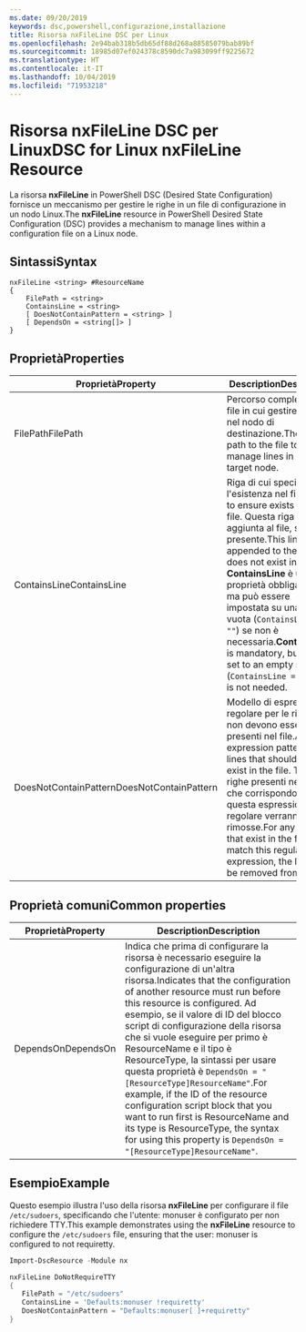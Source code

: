 ```yaml
---
ms.date: 09/20/2019
keywords: dsc,powershell,configurazione,installazione
title: Risorsa nxFileLine DSC per Linux
ms.openlocfilehash: 2e94bab318b5db65df88d268a88585079bab89bf
ms.sourcegitcommit: 18985d07ef024378c8590dc7a983099ff9225672
ms.translationtype: HT
ms.contentlocale: it-IT
ms.lasthandoff: 10/04/2019
ms.locfileid: "71953218"
---
```

# <a name="dsc-for-linux-nxfileline-resource"></a><span data-ttu-id="59a82-103">Risorsa nxFileLine DSC per Linux</span><span class="sxs-lookup"><span data-stu-id="59a82-103">DSC for Linux nxFileLine Resource</span></span>

<span data-ttu-id="59a82-104">La risorsa **nxFileLine** in PowerShell DSC (Desired State Configuration) fornisce un meccanismo per gestire le righe in un file di configurazione in un nodo Linux.</span><span class="sxs-lookup"><span data-stu-id="59a82-104">The **nxFileLine** resource in PowerShell Desired State Configuration (DSC) provides a mechanism to manage lines within a configuration file on a Linux node.</span></span>

## <a name="syntax"></a><span data-ttu-id="59a82-105">Sintassi</span><span class="sxs-lookup"><span data-stu-id="59a82-105">Syntax</span></span>

```Syntax
nxFileLine <string> #ResourceName
{
    FilePath = <string>
    ContainsLine = <string>
    [ DoesNotContainPattern = <string> ]
    [ DependsOn = <string[]> ]
}
```

## <a name="properties"></a><span data-ttu-id="59a82-106">Proprietà</span><span class="sxs-lookup"><span data-stu-id="59a82-106">Properties</span></span>

|<span data-ttu-id="59a82-107">Proprietà</span><span class="sxs-lookup"><span data-stu-id="59a82-107">Property</span></span> |<span data-ttu-id="59a82-108">Description</span><span class="sxs-lookup"><span data-stu-id="59a82-108">Description</span></span> |
|---|---|
|<span data-ttu-id="59a82-109">FilePath</span><span class="sxs-lookup"><span data-stu-id="59a82-109">FilePath</span></span> |<span data-ttu-id="59a82-110">Percorso completo del file in cui gestire le righe nel nodo di destinazione.</span><span class="sxs-lookup"><span data-stu-id="59a82-110">The full path to the file to manage lines in on the target node.</span></span> |
|<span data-ttu-id="59a82-111">ContainsLine</span><span class="sxs-lookup"><span data-stu-id="59a82-111">ContainsLine</span></span> |<span data-ttu-id="59a82-112">Riga di cui specificare l'esistenza nel file.</span><span class="sxs-lookup"><span data-stu-id="59a82-112">A line to ensure exists in the file.</span></span> <span data-ttu-id="59a82-113">Questa riga verrà aggiunta al file, se non è presente.</span><span class="sxs-lookup"><span data-stu-id="59a82-113">This line will be appended to the file if it does not exist in the file.</span></span> <span data-ttu-id="59a82-114">**ContainsLine** è una proprietà obbligatoria, ma può essere impostata su una stringa vuota (`ContainsLine = ""`) se non è necessaria.</span><span class="sxs-lookup"><span data-stu-id="59a82-114">**ContainsLine** is mandatory, but can be set to an empty string (`ContainsLine = ""`) if it is not needed.</span></span> |
|<span data-ttu-id="59a82-115">DoesNotContainPattern</span><span class="sxs-lookup"><span data-stu-id="59a82-115">DoesNotContainPattern</span></span> |<span data-ttu-id="59a82-116">Modello di espressione regolare per le righe che non devono essere presenti nel file.</span><span class="sxs-lookup"><span data-stu-id="59a82-116">A regular expression pattern for lines that should not exist in the file.</span></span> <span data-ttu-id="59a82-117">Tutte le righe presenti nel file che corrispondono a questa espressione regolare verranno rimosse.</span><span class="sxs-lookup"><span data-stu-id="59a82-117">For any lines that exist in the file that match this regular expression, the line will be removed from the file.</span></span> |

## <a name="common-properties"></a><span data-ttu-id="59a82-118">Proprietà comuni</span><span class="sxs-lookup"><span data-stu-id="59a82-118">Common properties</span></span>

|<span data-ttu-id="59a82-119">Proprietà</span><span class="sxs-lookup"><span data-stu-id="59a82-119">Property</span></span> |<span data-ttu-id="59a82-120">Description</span><span class="sxs-lookup"><span data-stu-id="59a82-120">Description</span></span> |
|---|---|
|<span data-ttu-id="59a82-121">DependsOn</span><span class="sxs-lookup"><span data-stu-id="59a82-121">DependsOn</span></span> |<span data-ttu-id="59a82-122">Indica che prima di configurare la risorsa è necessario eseguire la configurazione di un'altra risorsa.</span><span class="sxs-lookup"><span data-stu-id="59a82-122">Indicates that the configuration of another resource must run before this resource is configured.</span></span> <span data-ttu-id="59a82-123">Ad esempio, se il valore di ID del blocco script di configurazione della risorsa che si vuole eseguire per primo è ResourceName e il tipo è ResourceType, la sintassi per usare questa proprietà è `DependsOn = "[ResourceType]ResourceName"`.</span><span class="sxs-lookup"><span data-stu-id="59a82-123">For example, if the ID of the resource configuration script block that you want to run first is ResourceName and its type is ResourceType, the syntax for using this property is `DependsOn = "[ResourceType]ResourceName"`.</span></span> |

## <a name="example"></a><span data-ttu-id="59a82-124">Esempio</span><span class="sxs-lookup"><span data-stu-id="59a82-124">Example</span></span>

<span data-ttu-id="59a82-125">Questo esempio illustra l'uso della risorsa **nxFileLine** per configurare il file `/etc/sudoers`, specificando che l'utente: monuser è configurato per non richiedere TTY.</span><span class="sxs-lookup"><span data-stu-id="59a82-125">This example demonstrates using the **nxFileLine** resource to configure the `/etc/sudoers` file, ensuring that the user: monuser is configured to not requiretty.</span></span>

```powershell
Import-DscResource -Module nx

nxFileLine DoNotRequireTTY
{
   FilePath = "/etc/sudoers"
   ContainsLine = 'Defaults:monuser !requiretty'
   DoesNotContainPattern = "Defaults:monuser[ ]+requiretty"
}
```